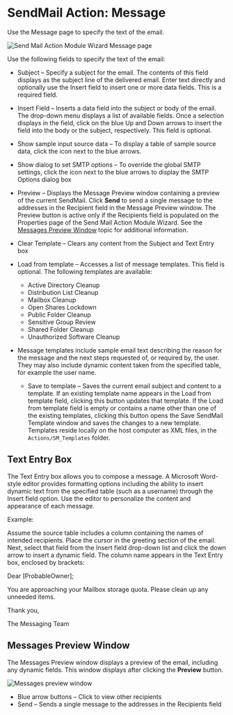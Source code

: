 # SendMail Action: Message

Use the Message page to specify the text of the email.

![Send Mail Action Module Wizard Message page](/img/product_docs/accessanalyzer/enterpriseauditor/admin/action/sendmail/message.png)

Use the following fields to specify the text of the email:

- Subject – Specify a subject for the email. The contents of this field displays as the subject line of the delivered email. Enter text directly and optionally use the Insert field to insert one or more data fields. This is a required field.
- Insert Field – Inserts a data field into the subject or body of the email. The drop-down menu displays a list of available fields. Once a selection displays in the field, click on the blue Up and Down arrows to insert the field into the body or the subject, respectively. This field is optional.
- Show sample input source data – To display a table of sample source data, click the icon next to the blue arrows.
- Show dialog to set SMTP options – To override the global SMTP settings, click the icon next to the blue arrows to display the SMTP Options dialog box
- Preview – Displays the Message Preview window containing a preview of the current SendMail. Click __Send__ to send a single message to the addresses in the Recipient field in the Message Preview window. The Preview button is active only if the Recipients field is populated on the Properties page of the Send Mail Action Module Wizard. See the [Messages Preview Window](#messages-preview-window) topic for additional information.
- Clear Template – Clears any content from the Subject and Text Entry box
- Load from template – Accesses a list of message templates. This field is optional. The following templates are available:

  - Active Directory Cleanup
  - Distribution List Cleanup
  - Mailbox Cleanup
  - Open Shares Lockdown
  - Public Folder Cleanup
  - Sensitive Group Review
  - Shared Folder Cleanup
  - Unauthorized Software Cleanup
- Message templates include sample email text describing the reason for the message and the next steps requested of, or required by, the user. They may also include dynamic content taken from the specified table, for example the user name.

  - Save to template – Saves the current email subject and content to a template. If an existing template name appears in the Load from template field, clicking this button updates that template. If the Load from template field is empty or contains a name other than one of the existing templates, clicking this button opens the Save SendMail Template window and saves the changes to a new template. Templates reside locally on the host computer as XML files, in the ```Actions/SM_Templates``` folder.

## Text Entry Box

The Text Entry box allows you to compose a message. A Microsoft Word-style editor provides formatting options including the ability to insert dynamic text from the specified table (such as a username) through the Insert field option. Use the editor to personalize the content and appearance of each message.

Example:

Assume the source table includes a column containing the names of intended recipients. Place the cursor in the greeting section of the email. Next, select that field from the Insert field drop-down list and click the down arrow to insert a dynamic field. The column name appears in the Text Entry box, enclosed by brackets:

Dear [ProbableOwner];

You are approaching your Mailbox storage quota. Please clean up any unneeded items.

Thank you,

The Messaging Team

## Messages Preview Window

The Messages Preview window displays a preview of the email, including any dynamic fields. This window displays after clicking the __Preview__ button.

![Messages preview window](/img/product_docs/accessanalyzer/enterpriseauditor/admin/action/survey/messagespreview.png)

- Blue arrow buttons – Click to view other recipients
- Send – Sends a single message to the addresses in the Recipients field
